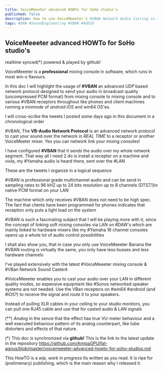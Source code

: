 ```yaml
---
title: VoiceMeeeter advanced HOWTo for SoHo studio's
published: false
description: How to use VoiceMeeeter's #VBAN Network Audio Casting in (SoHo) studios
tags: #DAW #SoundEngineering #VBAN #AUDIO
---
```



## VoiceMeeeter advanced HOWTo for SoHo studio's 
realtime synced(*) powered & played by github!

VoiceMeeeter is a **professional** mixing console in software, which runs in most win-x flavours.

In this doc I will highlight the usage of **#VBAN** an advanced _UDP_ based network protocol designed to send your audio in broadcast quality (uncompressed PCM format) from mixing console to mixing console and to various #VBAN receptors throughout like phones and client machines running a mixmode of _android iOS_ and win64 OS'es.

I will cross-scribe the tweets I posted some days ago in this document in a chronological order

#VBAN, The **VB-Audio Network Protocol** is an advanced network protocol to cast your sound over the network in *REAL TIME* to a receptor or another VoiceMeeter mixer. Yes you can network link your mixing consoles!

I have configured **#VBAN** that it sends the audio over my whole network segment. That way all I need 2 do is install a receptor on a machine and viola, my #Yamaha audio is heard there, sent over the #LAN

These are the tweets I organize in a logical sequence

#VBAN is professional grade multichannel audio and can be send in sampling rates to 96 kHZ up to 24 bits resolution up to 8 channels (DTS7.1)in native PCM format on your LAN

The machine which only receives #VBAN does not need to be high spec. The fact that clients have been programmed for phones indicates that reception only puts a light load on the system

#VBAN is such a fascinating subject that I will be playing more with it, since the concept of linking soft mixing consoles via LAN on #DAW's which are mainly linked to hardware mixers like my #Yamaha 16 channel consoles opens up a whole lot of audio control possibilities

I shall also show you, that in case you only use VoiceMeeeter Banana the #VBAN routing is virtually the same, you only have less busses and less hardware channels


I've played extensively with the latest #VoiceMeeeter mixing console & #VBan Network Sound Casterð

#VoiceMeeeter enables you to cast your audio over your LAN in different quality modes, so expensive equipment like #Sonos networked speaker systems are not needed. Use the VBan receptors on #win64 #android (and #iOS?) to receive the signal and route it to your speakers.

Instead of pulling XLR cables in your ceiling to your studio monitors, you can pull  one RJ45 cable and use that for casted audio & LAN signals

(**)
_Analog_ in the sence that the effect has true VU-meter behaviour and a well executed behaviour pattern of its analog counterpart, like tube distorters and effects of that nature.

(*)
This doc is synchronized via **github!** This is the link to the latest update in the repository <https://github.com/AmigaGPU/fat-agnus/blob/master/voicemeeeter-advanced-howto-for-soho-studios.md>

This HowTO is a *wip, work in progress* Its written as you read. It _is_ ripe for (prelimenary) publishing, which is the main reason why I released it.
